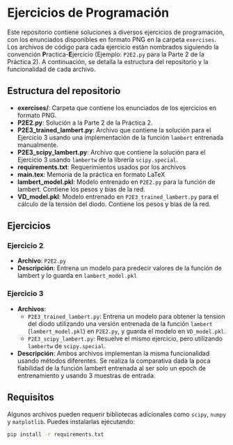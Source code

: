 # Ejercicios de Programación

Este repositorio contiene soluciones a diversos ejercicios de programación, con los enunciados disponibles en formato PNG en la carpeta `exercises`. Los archivos de código para cada ejercicio están nombrados siguiendo la convención **P**ractica-**E**jercicio (Ejemplo: `P2E2.py` para la Parte 2 de la Práctica 2). A continuación, se detalla la estructura del repositorio y la funcionalidad de cada archivo.

## Estructura del repositorio

- **exercises/**: Carpeta que contiene los enunciados de los ejercicios en formato PNG.
- **P2E2.py**: Solución a la Parte 2 de la Práctica 2.
- **P2E3_trained_lambert.py**: Archivo que contiene la solución para el Ejercicio 3 usando una implementación de la función `lambert` entrenada manualmente.
- **P2E3_scipy_lambert.py**: Archivo que contiene la solución para el Ejercicio 3 usando `lambertw` de la librería `scipy.special`.
- **requirements.txt**: Requerimientos usados por los archivos
- **main.tex**: Memoria de la práctica en formato LaTeX
- **lambert_model.pkl**: Modelo entrenado en `P2E2.py` para la función de lambert. Contiene los pesos y bias de la red.
- **VD_model.pkl**: Modelo entrenado en `P2E3_trained_lambert.py` para el cálculo de la tensión del diodo. Contiene los pesos y bias de la red.

## Ejercicios

### Ejercicio 2
- **Archivo**: `P2E2.py`
- **Descripción**: Entrena un modelo para predecir valores de la función de lambert y lo guarda en `lambert_model.pkl`

### Ejercicio 3
- **Archivos**:
  - `P2E3_trained_lambert.py`: Entrena un modelo para obtener la tension del diodo utilizando una versión entrenada de la función `lambert` (`lambert_model.pkl`) en `P2E2.py`, y guarda el modelo en `VD_model.pkl`.
  - `P2E3_scipy_lambert.py`: Resuelve el mismo ejercicio, pero utilizando `lambertw` de `scipy.special`.
- **Descripción**: Ambos archivos implementan la misma funcionalidad usando métodos diferentes. Se realiza la comparativa dada la poca fiabilidad de la función lambert entrenada al ser solo un epoch de entrenamiento y usando 3 muestras de entrada.

## Requisitos
Algunos archivos pueden requerir bibliotecas adicionales como `scipy`, `numpy` y `matplotlib`. Puedes instalarlas ejecutando:

```bash
pip install -r requirements.txt
```
